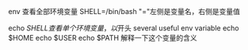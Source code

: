 env 查看全部环境变量
SHELL=/bin/bash "="左侧是变量名，右侧是变量值

echo $SHELL 查看单个环境变量，以$开头
several useful env variable
echo $HOME
echo $USER
echo $PATH 解释一下这个变量的含义